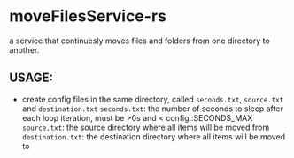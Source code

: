 # moveFilesService-rs
a service that continuesly moves files and folders from one directory to another.

## USAGE:
- create config files in the same directory, called `seconds.txt`, `source.txt` and `destination.txt`
`seconds.txt`: the number of seconds to sleep after each loop iteration, must be >0s and < config::SECONDS_MAX
`source.txt`: the source directory where all items will be moved from
`destination.txt`: the destination directory where all items will be moved to


